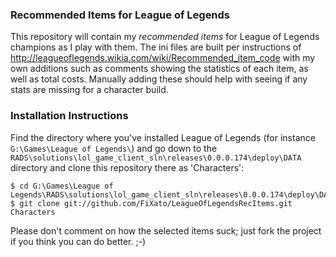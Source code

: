 ### Recommended Items for League of Legends
This repository will contain my _recommended items_ for League of Legends champions as I play with them.
The ini files are built per instructions of http://leagueoflegends.wikia.com/wiki/Recommended_item_code with my own additions such as comments showing the statistics of each item, as well as total costs.
Manually adding these should help with seeing if any stats are missing for a character build.

### Installation Instructions
Find the directory where you've installed League of Legends (for instance `G:\Games\League of Legends\`) and go down to the `RADS\solutions\lol_game_client_sln\releases\0.0.0.174\deploy\DATA` directory and clone this repository there as 'Characters':
```
$ cd G:\Games\League of Legends\RADS\solutions\lol_game_client_sln\releases\0.0.0.174\deploy\DATA
$ git clone git://github.com/FiXato/LeagueOfLegendsRecItems.git Characters
```

Please don't comment on how the selected items suck; just fork the project if you think you can do better. ;-)